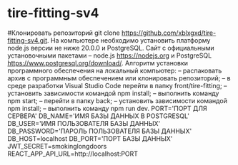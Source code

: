 # tire-fitting-sv4

#Клонировать репозиторий git clone https://github.com/xblxgxd/tire-fitting-sv4.git. На компьютере необходимо установить платформу node.js версии не ниже 20.0.0 и PostgreSQL. Сайт с официальными установочными пакетами – node.js https://nodejs.org и PostgreSQL https://www.postgresql.org/download/. Алгоритм установки программного обеспечения на локальный компьютер: – распаковать архив с программным обеспечением или клонировать репозиторий; – в среде разработки Visual Studio Code перейти в папку front/tire-fitting; – установить зависимости командой npm install; – выполнить команду npm start; – перейти в папку back; – установить зависимости командой npm install; – выполнить команду npm run dev. PORT='ПОРТ ДЛЯ СЕРВЕРА' DB_NAME='ИМЯ БАЗЫ ДАННЫХ В POSTGRESQL' DB_USER='ИМЯ ПОЛЬЗОВАТЕЛЯ БАЗЫ ДАННЫХ' DB_PASSWORD='ПАРОЛЬ ПОЛЬЗОВАТЕЛЯ БАЗЫ ДАННЫХ' DB_HOST=localhost DB_PORT='ПОРТ БАЗЫ ДАННЫХ' JWT_SECRET=smokinglongdoors REACT_APP_API_URL=http://localhost:PORT
